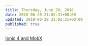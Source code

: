 ```yaml
---
title: Thursday, June 28, 2018
date: 2018-06-28 21:02:31+00:00
updated: 2018-06-28 21:02:31+00:00
published: true
---
```


[Ionic 4 and MobX](/ionic-4-and-mobx/)

